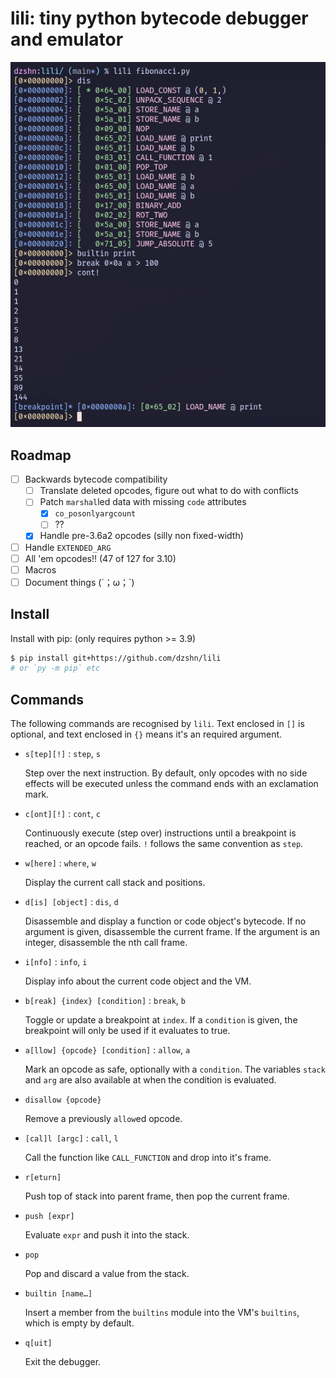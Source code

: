 # lili: tiny python bytecode debugger and emulator

![Screenshot](docs/screenshot_fib.png)

## Roadmap

- [ ] Backwards bytecode compatibility
    - [ ] Translate deleted opcodes, figure out what to do with conflicts
    - [ ] Patch `marshal`led data with missing `code` attributes
        - [x] `co_posonlyargcount`
        - [ ] ??
    - [x] Handle pre-3.6a2 opcodes (silly non fixed-width)
- [ ] Handle `EXTENDED_ARG`
- [ ] All 'em opcodes!! (47 of 127 for 3.10)
- [ ] Macros
- [ ] Document things (´；ω；\`)

## Install

Install with pip: (only requires python >= 3.9)

```sh
$ pip install git+https://github.com/dzshn/lili
# or `py -m pip` etc
```

## Commands

The following commands are recognised by `lili`. Text enclosed in `[]` is
optional, and text enclosed in `{}` means it's an required argument.

-   `s[tep][!]` : `step`, `s`

    Step over the next instruction. By default, only opcodes with no side
    effects will be executed unless the command ends with an exclamation mark.

-   `c[ont][!]` : `cont`, `c`

    Continuously execute (step over) instructions until a breakpoint is
    reached, or an opcode fails. `!` follows the same convention as `step`.

-   `w[here]` : `where`, `w`

    Display the current call stack and positions.

-   `d[is] [object]` : `dis`, `d`

    Disassemble and display a function or code object's bytecode. If no
    argument is given, disassemble the current frame. If the argument is an
    integer, disassemble the nth call frame.

-   `i[nfo]` : `info`, `i`

    Display info about the current code object and the VM.

-   `b[reak] {index} [condition]` : `break`, `b`

    Toggle or update a breakpoint at `index`. If a `condition` is given, the
    breakpoint will only be used if it evaluates to true.

-   `a[llow] {opcode} [condition]` : `allow`, `a`

    Mark an opcode as safe, optionally with a `condition`. The variables
    `stack` and `arg` are also available at when the condition is evaluated.

-   `disallow {opcode}`

    Remove a previously `allow`ed opcode.

-   `[cal]l [argc]` : `call`, `l`

    Call the function like `CALL_FUNCTION` and drop into it's frame.

-   `r[eturn]`

    Push top of stack into parent frame, then pop the current frame.

-   `push [expr]`

    Evaluate `expr` and push it into the stack.

-   `pop`

    Pop and discard a value from the stack.

-   `builtin [name…]`

    Insert a member from the `builtins` module into the VM's `builtins`, which
    is empty by default.

-   `q[uit]`

    Exit the debugger.
